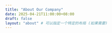 ```yaml
---
title: "About Our Company"
date: 2025-04-21T11:00:00+08:00
draft: false
layout: "about" # 可以指定一个特定的布局 (如果需要)
---
```


